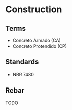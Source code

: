 # Construction

<!--
https://www.arquiteturasustentavel.arq.br/curso-tecnico-em-tijolo-ecologico/?src=yt0405
-->

<!--
Junta a prumo

Croqui
-->

## Terms

- Concreto Armado (CA)
- Concreto Protendido (CP)

## Standards

- NBR 7480

## Rebar

TODO

<!--
Vergalhão
-->

<!--
CA25 1mm2 25Kgf
CA50 1mm2 50Kgf
CA60 1mm2 60Kgf
-->

<!--
3,4mm 1/8"
4,2mm 5/32"
5,0mm 3/16" 19,6mm2 60Kgf 1,178Kgf/mm2
6,3mm 1/4"
8,0mm 5/16"
10,0mm 3/8" 78,5mm2 50Kgf 3,925Kgf/mm2
12,5mm 1/2"
16,0mm 5/8"
20,0mm 3/4"
25,0mm 1"
-->

<!--
Estribos 3,4mm, 4,2mm e 5,0mm
-->

<!--
Motoserra

Oleo 10w30

https://www.youtube.com/watch?v=ebZJ_xxZkJg
-->
